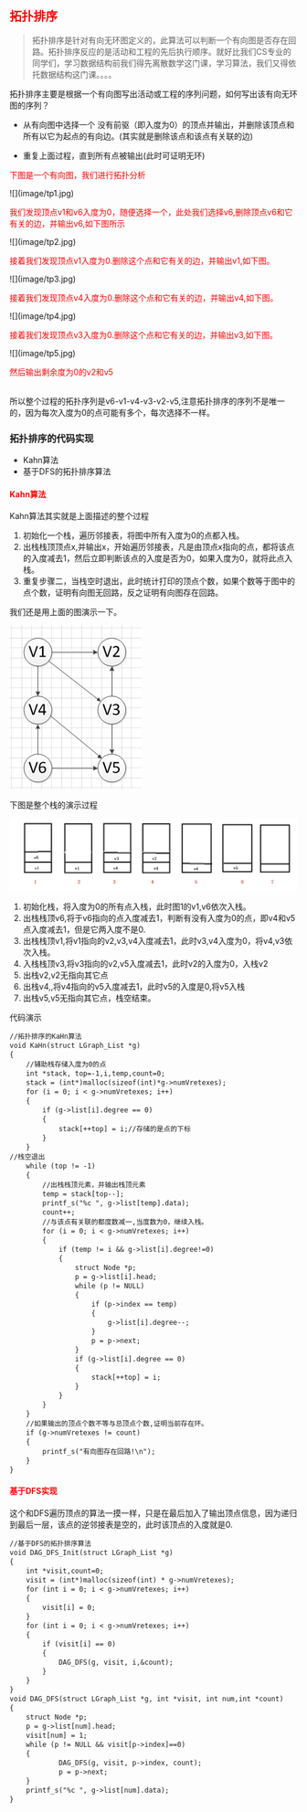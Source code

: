 <h2 style="color:red">拓扑排序</h2>

> 拓扑排序是针对有向无环图定义的，此算法可以判断一个有向图是否存在回路。拓扑排序反应的是活动和工程的先后执行顺序。就好比我们CS专业的同学们，学习数据结构前我们得先离散数学这门课，学习算法，我们又得依托数据结构这门课。。。。

拓扑排序主要是根据一个有向图写出活动或工程的序列问题，如何写出该有向无环图的序列？

+ 从有向图中选择一个 没有前驱（即入度为0）的顶点并输出，并删除该顶点和所有以它为起点的有向边。(其实就是删除该点和该点有关联的边)

+ 重复上面过程，直到所有点被输出(此时可证明无环)

<p style="color:red">下图是一个有向图，我们进行拓扑分析</p>
![](image/tp1.jpg)

<p style="color:red">我们发现顶点v1和v6入度为0，随便选择一个，此处我们选择v6,删除顶点v6和它有关的边，并输出v6,如下图所示</p>
![](image/tp2.jpg)

<p style="color:red">接着我们发现顶点v1入度为0.删除这个点和它有关的边，并输出v1,如下图。</p>
![](image/tp3.jpg)

<p style="color:red">接着我们发现顶点v4入度为0.删除这个点和它有关的边，并输出v4,如下图。</p>
![](image/tp4.jpg)

<p style="color:red">接着我们发现顶点v3入度为0.删除这个点和它有关的边，并输出v3,如下图。</p>
![](image/tp5.jpg)

<p style="color:red">然后输出剩余度为0的v2和v5</p><br>
所以整个过程的拓扑序列是v6-v1-v4-v3-v2-v5,注意拓扑排序的序列不是唯一的，因为每次入度为0的点可能有多个，每次选择不一样。


<h3>拓扑排序的代码实现</h3>

+ Kahn算法
+ 基于DFS的拓扑排序算法

<h4 style="color:red">Kahn算法</h4>

Kahn算法其实就是上面描述的整个过程

1. 初始化一个栈，遍历邻接表，将图中所有入度为0的点都入栈。
2. 出栈栈顶顶点x,并输出x，开始遍历邻接表，凡是由顶点x指向的点，都将该点的入度减去1，然后立即判断该点的入度是否为0，如果入度为0，就将此点入栈。
3. 重复步骤二，当栈空时退出，此时统计打印的顶点个数，如果个数等于图中的点个数，证明有向图无回路，反之证明有向图存在回路。

我们还是用上面的图演示一下。

![](image/tp1.jpg)

下图是整个栈的演示过程

![](image/tp6.jpg)

1. 初始化栈，将入度为0的所有点入栈，此时图1的v1,v6依次入栈。
2. 出栈栈顶v6,将于v6指向的点入度减去1，判断有没有入度为0的点，即v4和v5点入度减去1，但是它两入度不是0.
3. 出栈栈顶v1,将v1指向的v2,v3,v4入度减去1，此时v3,v4入度为0，将v4,v3依次入栈。
4. 入栈栈顶v3,将v3指向的v2,v5入度减去1，此时v2的入度为0，入栈v2
5. 出栈v2,v2无指向其它点
6. 出栈v4,,将v4指向的v5入度减去1，此时v5的入度是0,将v5入栈
7. 出栈v5,v5无指向其它点，栈空结束。



代码演示


	//拓扑排序的KaHn算法
	void KaHn(struct LGraph_List *g)
	{
		//辅助栈存储入度为0的点
		int *stack, top=-1,i,temp,count=0;
		stack = (int*)malloc(sizeof(int)*g->numVretexes);
		for (i = 0; i < g->numVretexes; i++)
		{
			if (g->list[i].degree == 0)
			{
				stack[++top] = i;//存储的是点的下标
			}
		}
	//栈空退出
		while (top != -1)
		{
			//出栈栈顶元素，并输出栈顶元素
			temp = stack[top--];
			printf_s("%c ", g->list[temp].data);
			count++;
			//与该点有关联的都度数减一,当度数为0，继续入栈。
			for (i = 0; i < g->numVretexes; i++)
			{
				if (temp != i && g->list[i].degree!=0)
				{
					struct Node *p;
					p = g->list[i].head;
					while (p != NULL)
					{
						if (p->index == temp)
						{
							g->list[i].degree--;
						}
						p = p->next;
					}
					if (g->list[i].degree == 0)
					{
						stack[++top] = i;
					}
				}
			}
		}
		//如果输出的顶点个数不等与总顶点个数,证明当前存在环。
		if (g->numVretexes != count)
		{
			printf_s("有向图存在回路!\n");
		}
	}




<h4 style="color:red">基于DFS实现</h4>

这个和DFS遍历顶点的算法一摸一样，只是在最后加入了输出顶点信息，因为递归到最后一层，该点的逆邻接表是空的，此时该顶点的入度就是0.

	//基于DFS的拓扑排序算法
	void DAG_DFS_Init(struct LGraph_List *g)
	{
		int *visit,count=0;
		visit = (int*)malloc(sizeof(int) * g->numVretexes);
		for (int i = 0; i < g->numVretexes; i++)
		{
			visit[i] = 0;
		}
		for (int i = 0; i < g->numVretexes; i++)
		{
			if (visit[i] == 0)
			{
				DAG_DFS(g, visit, i,&count);
			}
		}
	}
	void DAG_DFS(struct LGraph_List *g, int *visit, int num,int *count)
	{
		struct Node *p;
		p = g->list[num].head;
		visit[num] = 1;
		while (p != NULL && visit[p->index]==0)
		{
				DAG_DFS(g, visit, p->index, count);
				p = p->next;
		}
		printf_s("%c ", g->list[num].data);
	}







